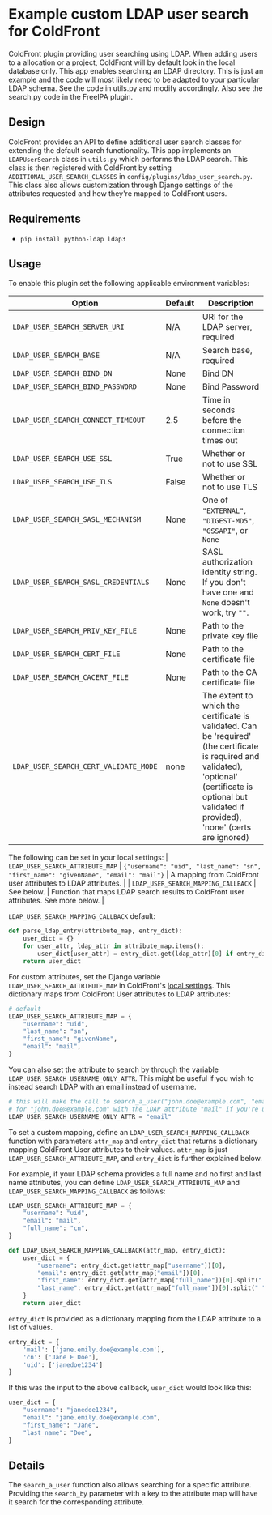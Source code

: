 # Example custom LDAP user search for ColdFront

ColdFront plugin providing user searching using LDAP. When adding
users to a allocation or a project, ColdFront will by default look in the
local database only. This app enables searching an LDAP directory. This is just
an example and the code will most likely need to be adapted to your particular
LDAP schema. See the code in utils.py and modify accordingly. Also see the
search.py code in the FreeIPA plugin.

## Design

ColdFront provides an API to define additional user search classes for
extending the default search functionality. This app implements an
`LDAPUserSearch` class in `utils.py` which performs the LDAP search. This class is
then registered with ColdFront by setting `ADDITIONAL_USER_SEARCH_CLASSES`
in `config/plugins/ldap_user_search.py`. This class also allows customization
through Django settings of the attributes requested and how they're mapped to
ColdFront users.

## Requirements

- `pip install python-ldap ldap3`

## Usage

To enable this plugin set the following applicable environment variables:

| Option | Default | Description |
| --- | --- | --- |
| `LDAP_USER_SEARCH_SERVER_URI` | N/A | URI for the LDAP server, required |
| `LDAP_USER_SEARCH_BASE` | N/A | Search base, required |
| `LDAP_USER_SEARCH_BIND_DN` | None | Bind DN |
| `LDAP_USER_SEARCH_BIND_PASSWORD` | None | Bind Password |
| `LDAP_USER_SEARCH_CONNECT_TIMEOUT` | 2.5 | Time in seconds before the connection times out |
| `LDAP_USER_SEARCH_USE_SSL` | True | Whether or not to use SSL |
| `LDAP_USER_SEARCH_USE_TLS` | False | Whether or not to use TLS |
| `LDAP_USER_SEARCH_SASL_MECHANISM` | None | One of `"EXTERNAL"`, `"DIGEST-MD5"`, `"GSSAPI"`, or `None` |
| `LDAP_USER_SEARCH_SASL_CREDENTIALS` | None | SASL authorization identity string. If you don't have one and `None` doesn't work, try `""`. |
| `LDAP_USER_SEARCH_PRIV_KEY_FILE` | None | Path to the private key file |
| `LDAP_USER_SEARCH_CERT_FILE` | None | Path to the certificate file |
| `LDAP_USER_SEARCH_CACERT_FILE` | None | Path to the CA certificate file |
| `LDAP_USER_SEARCH_CERT_VALIDATE_MODE` | none | The extent to which the certificate is validated.  Can be 'required' (the certificate is required and validated), 'optional' (certificate is optional but validated if provided), 'none' (certs are ignored) |

The following can be set in your local settings:
| `LDAP_USER_SEARCH_ATTRIBUTE_MAP` | `{"username": "uid", "last_name": "sn", "first_name": "givenName", "email": "mail"}` | A mapping from ColdFront user attributes to LDAP attributes. |
| `LDAP_USER_SEARCH_MAPPING_CALLBACK` | See below. | Function that maps LDAP search results to ColdFront user attributes. See more below. |

`LDAP_USER_SEARCH_MAPPING_CALLBACK` default:
```py
def parse_ldap_entry(attribute_map, entry_dict):
    user_dict = {}
    for user_attr, ldap_attr in attribute_map.items():
        user_dict[user_attr] = entry_dict.get(ldap_attr)[0] if entry_dict.get(ldap_attr) else ''
    return user_dict
```

For custom attributes, set the Django variable `LDAP_USER_SEARCH_ATTRIBUTE_MAP` in ColdFront's [local settings](https://coldfront.readthedocs.io/en/latest/config/#configuration-files). This dictionary maps from ColdFront User attributes to LDAP attributes:
```py
# default
LDAP_USER_SEARCH_ATTRIBUTE_MAP = {
    "username": "uid",
    "last_name": "sn",
    "first_name": "givenName",
    "email": "mail",
}
```

You can also set the attribute to search by through the variable `LDAP_USER_SEARCH_USERNAME_ONLY_ATTR`. This might be useful if you wish to instead search LDAP with an email instead of username.
```py
# this will make the call to search_a_user("john.doe@example.com", "email") search
# for "john.doe@example.com" with the LDAP attribute "mail" if you're using the above map.
LDAP_USER_SEARCH_USERNAME_ONLY_ATTR = "email"
```

To set a custom mapping, define an `LDAP_USER_SEARCH_MAPPING_CALLBACK` function with parameters `attr_map` and `entry_dict` that returns a dictionary mapping ColdFront User attributes to their values. `attr_map` is just `LDAP_USER_SEARCH_ATTRIBUTE_MAP`, and `entry_dict` is further explained below.

For example, if your LDAP schema provides a full name and no first and last name attributes, you can define `LDAP_USER_SEARCH_ATTRIBUTE_MAP` and `LDAP_USER_SEARCH_MAPPING_CALLBACK` as follows:

```py
LDAP_USER_SEARCH_ATTRIBUTE_MAP = {
    "username": "uid",
    "email": "mail",
    "full_name": "cn",
}

def LDAP_USER_SEARCH_MAPPING_CALLBACK(attr_map, entry_dict):
    user_dict = {
        "username": entry_dict.get(attr_map["username"])[0],
        "email": entry_dict.get(attr_map["email"])[0],
        "first_name": entry_dict.get(attr_map["full_name"])[0].split(" ")[0],
        "last_name": entry_dict.get(attr_map["full_name"])[0].split(" ")[-1],
    }
    return user_dict
```

`entry_dict` is provided as a dictionary mapping from the LDAP attribute to a list of values.
```py
entry_dict = {
    'mail': ['jane.emily.doe@example.com'],
    'cn': ['Jane E Doe'],
    'uid': ['janedoe1234']
}
```

If this was the input to the above callback, `user_dict` would look like this:
```py
user_dict = {
    "username": "janedoe1234",
    "email": "jane.emily.doe@example.com",
    "first_name": "Jane",
    "last_name": "Doe",
}
```

## Details
The `search_a_user` function also allows searching for a specific attribute. Providing the `search_by` parameter with a key to the attribute map will have it search for the corresponding attribute.
